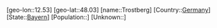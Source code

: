 ﻿---
location: [48.03,12.53]
type: City
tags:
- geo/City


SpocWebEntityId: 35008
isDeleted: false
confidential: public

---
[geo-lon::12.53]
[geo-lat::48.03]
[name::Trostberg]
[Country::[Germany](geo/Continent/Europe/Germany.md)]
[State::[Bayern](geo/Continent/Europe/Germany/Bayern.md)]
[Population::]
[Unknown::]


